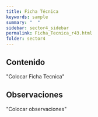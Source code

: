 ```yaml
---
title: Ficha Técnica
keywords: sample
summary: "  "
sidebar: sector4_sidebar
permalink: Ficha_Tecnica_r43.html
folder: sector4
---
```


## Contenido

"Colocar Ficha Tecnica"

## Observaciones

"Colocar observaciones"



